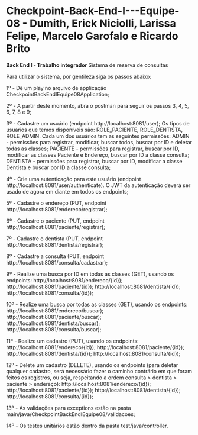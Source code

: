 # Checkpoint-Back-End-I---Equipe-08 - Dumith, Erick Niciolli, Larissa Felipe, Marcelo Garofalo e Ricardo Brito
**Back End I - Trabalho integrador**
Sistema de reserva de consultas

Para utilizar o sistema, por gentileza siga os passos abaixo:

1º - Dê um play no arquivo de applicação CheckpointBackEndIEquipe08Application;

2º - A partir deste momento, abra o postman para seguir os passos 3, 4, 5, 6, 7, 8 e 9; 

3º - Cadastre um usuário (endpoint http://localhost:8081/user);
    Os tipos de usuários que temos disponíveis são: ROLE_PACIENTE, ROLE_DENTISTA, ROLE_ADMIN.
    Cada um dos usuários tem as seguintes permissões:
    ADMIN - permissões para registrar, modificar, buscar todos, buscar por ID e deletar todas as classes;
    PACIENTE - permissões para registrar, buscar por ID, modificar as classes Paciente e Endereço, buscar por ID a classe consulta;
    DENTISTA - permissões para registrar, buscar por ID, modificar a classe Dentista e buscar por ID a classe consulta;

4º - Crie uma autenticação para este usuário (endpoint http://localhost:8081/user/authenticate). 
    O JWT da autenticação deverá ser usado de agora em diante em todos os endpoints;

5º - Cadastre o endereço (PUT, endpoint http://localhost:8081/endereco/registrar);

6º - Cadastre o paciente (PUT, endpoint http://localhost:8081/paciente/registrar);

7º - Cadastre o dentista (PUT, endpoint http://localhost:8081/dentista/registrar);

8º - Cadastre a consulta (PUT, endpoint http://localhost:8081/consulta/cadastrar);

9º - Realize uma busca por ID em todas as classes (GET), usando os endpoints:
    http://localhost:8081/endereco/{id});
    http://localhost:8081/paciente/{id});
    http://localhost:8081/dentista/{id});
    http://localhost:8081/consulta/{id}); 

10º - Realize uma busca por todas as classes (GET), usando os endpoints:
    http://localhost:8081/endereco/buscar);
    http://localhost:8081/paciente/buscar);
    http://localhost:8081/dentista/buscar);
    http://localhost:8081/consulta/buscar);

11º - Realize um cadastro (PUT), usando os endpoints:
    http://localhost:8081/endereco/{id});
    http://localhost:8081/paciente/{id});
    http://localhost:8081/dentista/{id});
    http://localhost:8081/consulta/{id});

12º - Delete um cadastro (DELETE), usando os endpoints (para deletar qualquer cadastro, será necessário fazer o caminho
contrário em que foram feitos os registros, ou seja, respeitando a ordem consulta > dentista > paciente > endereço):
    http://localhost:8081/endereco/{id});
    http://localhost:8081/paciente/{id});
    http://localhost:8081/dentista/{id});
    http://localhost:8081/consulta/{id});

13º - As validações para exceptions estão na pasta main/java/CheckpointBackEndIEquipe08/validacoes;

14º - Os testes unitários estão dentro da pasta test/java/controller.